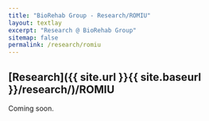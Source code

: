 ```yaml
---
title: "BioRehab Group - Research/ROMIU"
layout: textlay
excerpt: "Research @ BioRehab Group"
sitemap: false
permalink: /research/romiu
---
```


## [Research]({{ site.url }}{{ site.baseurl }}/research/)/ROMIU

Coming soon.
